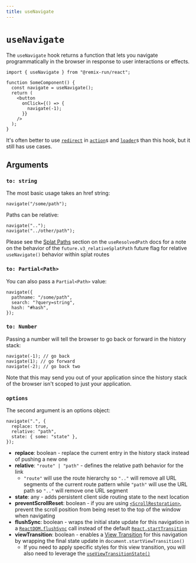 ```yaml
---
title: useNavigate
---
```


# `useNavigate`

The `useNavigate` hook returns a function that lets you navigate programmatically in the browser in response to user interactions or effects.

```tsx
import { useNavigate } from "@remix-run/react";

function SomeComponent() {
  const navigate = useNavigate();
  return (
    <button
      onClick={() => {
        navigate(-1);
      }}
    />
  );
}
```

It's often better to use [`redirect`][redirect] in [`action`][action]s and [`loader`][loader]s than this hook, but it still has use cases.

## Arguments

### `to: string`

The most basic usage takes an href string:

```tsx
navigate("/some/path");
```

Paths can be relative:

```tsx
navigate("..");
navigate("../other/path");
```

<docs-info>Please see the [Splat Paths][relativesplatpath] section on the `useResolvedPath` docs for a note on the behavior of the `future.v3_relativeSplatPath` future flag for relative `useNavigate()` behavior within splat routes</docs-info>

### `to: Partial<Path>`

You can also pass a `Partial<Path>` value:

```tsx
navigate({
  pathname: "/some/path",
  search: "?query=string",
  hash: "#hash",
});
```

### `to: Number`

Passing a number will tell the browser to go back or forward in the history stack:

```tsx
navigate(-1); // go back
navigate(1); // go forward
navigate(-2); // go back two
```

Note that this may send you out of your application since the history stack of the browser isn't scoped to just your application.

### `options`

The second argument is an options object:

```tsx
navigate(".", {
  replace: true,
  relative: "path",
  state: { some: "state" },
});
```

- **replace**: boolean - replace the current entry in the history stack instead of pushing a new one
- **relative**: `"route" | "path"` - defines the relative path behavior for the link
  - `"route"` will use the route hierarchy so `".."` will remove all URL segments of the current route pattern while `"path"` will use the URL path so `".."` will remove one URL segment
- **state**: any - adds persistent client side routing state to the next location
- **preventScrollReset**: boolean - if you are using [`<ScrollRestoration>`][scroll-restoration], prevent the scroll position from being reset to the top of the window when navigating
- **flushSync**: boolean - wraps the initial state update for this navigation in a [`ReactDOM.flushSync`][flush-sync] call instead of the default [`React.startTransition`][start-transition]
- **viewTransition**: boolean - enables a [View Transition][view-transitions] for this navigation by wrapping the final state update in `document.startViewTransition()`
  - If you need to apply specific styles for this view transition, you will also need to leverage the [`useViewTransitionState()`][use-view-transition-state]

[redirect]: ../utils/redirect
[flush-sync]: https://react.dev/reference/react-dom/flushSync
[start-transition]: https://react.dev/reference/react/startTransition
[view-transitions]: https://developer.mozilla.org/en-US/docs/Web/API/View_Transitions_API
[use-view-transition-state]: ../hooks//use-view-transition-state
[action]: ../route/action
[loader]: ../route/loader
[relativesplatpath]: ./use-resolved-path#splat-paths
[scroll-restoration]: ../components/scroll-restoration#preventing-scroll-reset
